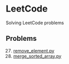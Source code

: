 # LeetCode
Solving LeetCode problems

## Problems
27. [remove_element.py](https://github.com/eranda-ihalagedara/leetcode/blob/main/27.remove_element.py)
88. [merge_sorted_array.py](https://github.com/eranda-ihalagedara/leetcode/blob/main/88.merge_sorted_array.py)